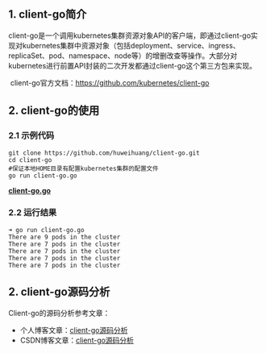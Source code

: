 ## 1. client-go简介

​	client-go是一个调用kubernetes集群资源对象API的客户端，即通过client-go实现对kubernetes集群中资源对象（包括deployment、service、ingress、replicaSet、pod、namespace、node等）的增删改查等操作。大部分对kubernetes进行前置API封装的二次开发都通过client-go这个第三方包来实现。

​	client-go官方文档：https://github.com/kubernetes/client-go

## 2. client-go的使用

### 2.1 示例代码

```shell
git clone https://github.com/huweihuang/client-go.git
cd client-go
#保证本地HOME目录有配置kubernetes集群的配置文件
go run client-go.go
```

**[client-go.go](https://github.com/huweihuang/client-go/blob/master/client-go.go)**


### 2.2 运行结果

```shell
➜ go run client-go.go
There are 9 pods in the cluster
There are 7 pods in the cluster
There are 7 pods in the cluster
There are 7 pods in the cluster
There are 7 pods in the cluster
```

## 2. client-go源码分析

Client-go的源码分析参考文章：

- 个人博客文章：[client-go源码分析](http://www.huweihuang.com/article/source-analysis/client-go-source-analysis/)
- CSDN博客文章：[client-go源码分析](http://blog.csdn.net/huwh_/article/details/78821805)

